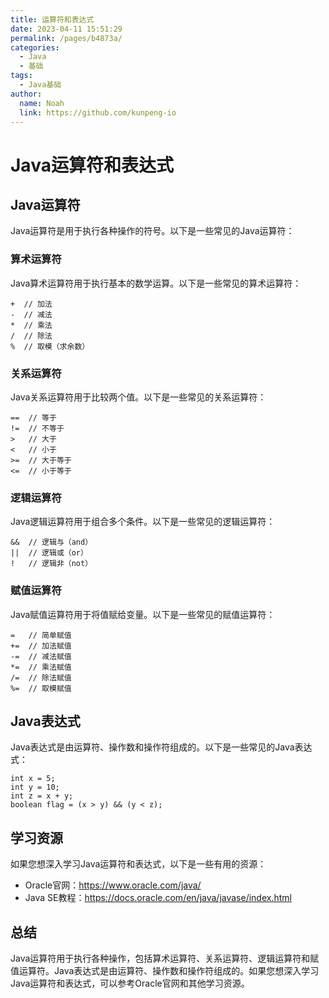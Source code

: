 ```yaml
---
title: 运算符和表达式 
date: 2023-04-11 15:51:29
permalink: /pages/b4873a/
categories:
  - Java
  - 基础
tags:
  - Java基础
author: 
  name: Noah
  link: https://github.com/kunpeng-io
---
```

# Java运算符和表达式

## Java运算符

Java运算符是用于执行各种操作的符号。以下是一些常见的Java运算符：

### 算术运算符

Java算术运算符用于执行基本的数学运算。以下是一些常见的算术运算符：

```
+  // 加法
-  // 减法
*  // 乘法
/  // 除法
%  // 取模（求余数）
```

### 关系运算符

Java关系运算符用于比较两个值。以下是一些常见的关系运算符：

```
==  // 等于
!=  // 不等于
>   // 大于
<   // 小于
>=  // 大于等于
<=  // 小于等于
```

### 逻辑运算符

Java逻辑运算符用于组合多个条件。以下是一些常见的逻辑运算符：

```
&&  // 逻辑与（and）
||  // 逻辑或（or）
!   // 逻辑非（not）
```

### 赋值运算符

Java赋值运算符用于将值赋给变量。以下是一些常见的赋值运算符：

```
=   // 简单赋值
+=  // 加法赋值
-=  // 减法赋值
*=  // 乘法赋值
/=  // 除法赋值
%=  // 取模赋值
```

## Java表达式

Java表达式是由运算符、操作数和操作符组成的。以下是一些常见的Java表达式：

```
int x = 5;
int y = 10;
int z = x + y;
boolean flag = (x > y) && (y < z);
```

## 学习资源

如果您想深入学习Java运算符和表达式，以下是一些有用的资源：

* Oracle官网：https://www.oracle.com/java/
* Java SE教程：https://docs.oracle.com/en/java/javase/index.html

## 总结

Java运算符用于执行各种操作，包括算术运算符、关系运算符、逻辑运算符和赋值运算符。Java表达式是由运算符、操作数和操作符组成的。如果您想深入学习Java运算符和表达式，可以参考Oracle官网和其他学习资源。